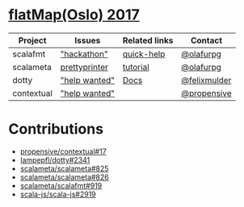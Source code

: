 # [flatMap(Oslo) 2017](http://2017.flatmap.no/)


| Project    | Issues                         | Related links                  | Contact                     |
| -------    | ------                         | -------------                  | -------                     |
| scalafmt   | ["hackathon"][scalafmt]        | [quick-help][scalafmt-contrib] | [@olafurpg][olafurpg]       |
| scalameta  | [prettyprinter][prettyprinter] | [tutorial][scalameta-contrib]  | [@olafurpg][olafurpg]       |
| dotty      | ["help wanted"][dotty]         | [Docs][dotty-contrib]          | [@felixmulder][felixmulder] |
| contextual | ["help wanted"][contextual]    |                                | [@propensive][propensive]   |

# Contributions

* [propensive/contextual#17](https://github.com/propensive/contextual/pull/17)
* [lampepfl/dotty#2341](https://github.com/lampepfl/dotty/pull/2341)
* [scalameta/scalameta#825](https://github.com/scalameta/scalameta/pull/825)
* [scalameta/scalameta#826](https://github.com/scalameta/scalameta/pull/826)
* [scalameta/scalafmt#919](https://github.com/scalameta/scalafmt/pull/919)
* [scala-js/scala-js#2919](https://github.com/scala-js/scala-js/pull/2919)


[propensive]: https://github.com/propensive
[olafurpg]: https://github.com/olafurpg
[felixmulder]: https://github.com/felixmulder

[prettyprinter]: https://github.com/scalameta/scalameta/issues/567
[contextual]: https://github.com/propensive/contextual/labels/help%20wanted
[dotty]: https://github.com/lampepfl/dotty/labels/help%20wanted
[scalafmt]: https://github.com/scalameta/scalafmt/labels/hackathon
[scalameta]: https://github.com/scalameta/scalameta/labels/hackathon

[dotty-contrib]: http://dotty.epfl.ch/docs/index.html
[scalafmt-contrib]: https://github.com/scalameta/scalafmt/blob/master/Tutorial.md
[scalameta-contrib]: http://scalameta.org/tutorial


